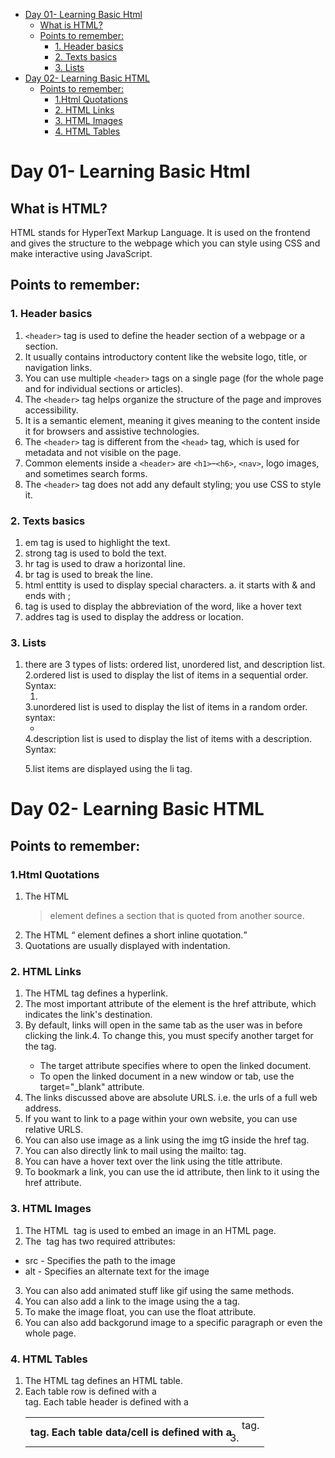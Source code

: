 - [Day 01- Learning Basic Html](#day-01--learning-basic-html)
  - [What is HTML?](#what-is-html)
  - [Points to remember:](#points-to-remember)
    - [1. Header basics](#1-header-basics)
    - [2. Texts basics](#2-texts-basics)
    - [3. Lists](#3-lists)
- [Day 02- Learning Basic HTML](#day-02--learning-basic-html)
  - [Points to remember:](#points-to-remember-1)
    - [1.Html Quotations](#1html-quotations)
    - [2. HTML Links](#2-html-links)
    - [3. HTML Images](#3-html-images)
    - [4. HTML Tables](#4-html-tables)


# Day 01- Learning Basic Html

## What is HTML?
HTML stands for HyperText Markup Language. It is used on the frontend and gives the structure to the webpage which you can style using CSS and make interactive using JavaScript.

## Points to remember:
### 1. Header basics
 1. ‎`<header>` tag is used to define the header section of a webpage or a section.
 2. It usually contains introductory content like the website logo, title, or navigation links.
 3. You can use multiple ‎`<header>` tags on a single page (for the whole page and for individual sections or articles).
 4. The ‎`<header>` tag helps organize the structure of the page and improves accessibility.
 5. It is a semantic element, meaning it gives meaning to the content inside it for browsers and assistive technologies.
 6. The ‎`<header>` tag is different from the ‎`<head>` tag, which is used for metadata and not visible on the page.
 7. Common elements inside a ‎`<header>` are ‎`<h1>`–‎`<h6>`, ‎`<nav>`, logo images, and sometimes search forms.
 8. The ‎`<header>` tag does not add any default styling; you use CSS to style it.

### 2. Texts basics
1. em tag is used to highlight the text.
2. strong tag is used to bold the text.
3. hr tag is used to draw a horizontal line.
4. br tag is used to break the line.
5. html enttity is used to display special characters.
 a. it starts with & and ends with ;
6. <abbr title = Hover text> </abbr> tag is used to display the abbreviation of the word, like a hover text
7. addres tag is used to display the address or location.

### 3. Lists
1. there are 3 types of lists: ordered list, unordered list, and description list.
2.ordered list is used to display the list of items in a sequential order. Syntax: <ol> <li> </li> </ol>
3.unordered list is used to display the list of items in a random order. syntax: <ul> <li> </li> </ul>
4.description list is used to display the list of items with a description. Syntax: <dl> <dt> </dt> <dd> </dd> </dl>
5.list items are displayed using the li tag.

# Day 02- Learning Basic HTML
## Points to remember:
### 1.Html Quotations
1. The HTML <blockquote> element defines a section that is quoted from another source.
2. The HTML <q> element defines a short inline quotation.
3. Quotations are usually displayed with indentation.

### 2. HTML Links
1. The HTML <a> tag defines a hyperlink.
2. The most important attribute of the <a> element is the href attribute, which indicates the link's destination.
3. By default, links will open in the same tab as the user was in before clicking the link.4. To change this, you must specify another target for the <a> tag.
   - The target attribute specifies where to open the linked document.
   - To open the linked document in a new window or tab, use the target="_blank" attribute.
5. The links discussed above are absolute URLS. i.e. the urls of a full web address.
6. If you want to link to a page within your own website, you can use relative URLS.
7. You can also use image as a link using the img tG inside the href tag.
8. You can also directly link to mail using the mailto: tag.
9. You can have a hover text over the link using the title attribute.
10. To bookmark a link, you can use the id attribute, then link to it using the href attribute.

### 3. HTML Images
1. The HTML <img> tag is used to embed an image in an HTML page.
2. The <img> tag has two required attributes:
  - src - Specifies the path to the image
  - alt - Specifies an alternate text for the image
3. You can also add animated stuff like gif using the same methods.
4. You can also add a link to the image using the a tag.
5. To make the image float, you can use the float attribute.
6. You can also add backgorund image to a specific paragraph or even the whole page.

### 4. HTML Tables
1. The HTML <table> tag defines an HTML table.
2. Each table row is defined with a <tr> tag. Each table header is defined with a <th> tag. Each table data/cell is defined with a <td> tag.
3. 
